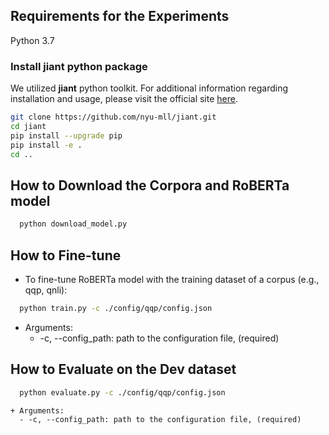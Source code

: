## Requirements for the Experiments
Python 3.7 
### Install jiant python package 
We utilized **jiant** python toolkit. For additional information regarding installation and usage, please visit the official site [here](https://github.com/nyu-mll/jiant).

```bash
git clone https://github.com/nyu-mll/jiant.git
cd jiant
pip install --upgrade pip
pip install -e .
cd ..
```

## How to Download the Corpora and RoBERTa model
```bash
  python download_model.py
```

## How to Fine-tune

- To fine-tune RoBERTa model with the training dataset of a corpus (e.g., qqp, qnli): 
```bash
  python train.py -c ./config/qqp/config.json
```
  + Arguments:
	  - -c, --config_path: path to the configuration file, (required)
	
## How to Evaluate on the Dev dataset
	
```bash
  python evaluate.py -c ./config/qqp/config.json
```
    + Arguments:
	  - -c, --config_path: path to the configuration file, (required)
	  
